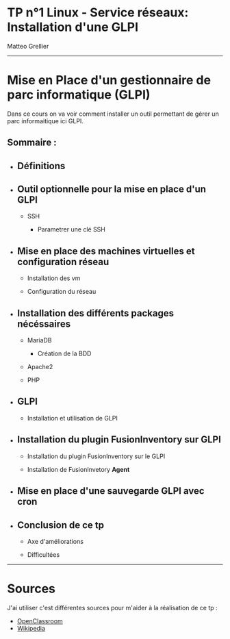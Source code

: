 # **TP n°1 Linux - Service réseaux: Installation d'une GLPI**  

Matteo Grellier  

----------------  

# Mise en Place d'un gestionnaire de parc informatique (GLPI)

Dans ce cours on va voir comment installer un outil permettant de gérer un parc informaitique ici GLPI.

## Sommaire :

- ## Définitions

- ## Outil optionnelle pour la mise en place d'un GLPI

  - SSH

    - Parametrer une clé SSH

- ## Mise en place des machines virtuelles et configuration réseau

  - Installation des vm

  - Configuration du réseau

- ## Installation des différents packages nécéssaires

  - MariaDB
    - Création de la BDD

  - Apache2

  - PHP

- ## GLPI

  - Installation et utilisation de GLPI

- ## Installation du plugin FusionInventory sur GLPI

  - Installation du plugin FusionInventory sur le GLPI

  - Installation de FusionInvetory **Agent**

- ## Mise en place d'une sauvegarde GLPI avec cron

- ## Conclusion de ce tp

  - Axe d'améliorations

  - Difficultées

----------
# **Sources**

J'ai utiliser c'est différentes sources pour m'aider à la réalisation de ce tp :

- [OpenClassroom](https://openclassrooms.com/fr/courses/1730516-gerez-votre-parc-informatique-avec-glpi/5993816-installez-votre-serveur-glpi)
- [Wikipedia](https://fr.wikipedia.org/wiki/Gestionnaire_Libre_de_Parc_Informatique)

